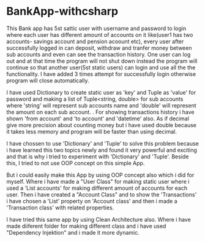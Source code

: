 # BankApp-withcsharp
This Bank app has 5st sattic user with username and password to login where each user has different amount of accounts on it like(user1 has two accounts- savings account and pension acoount etc), every user after successfully logged in can deposit, withdraw and tranfer money between sub  accounts and even can see the transaction history. One user can log out and at that time the program will not shut down instead the program will continue so that another user(5st static users) can login and use all the the functionality. I have added 3 times attempt for successfully login otherwise program will close automatically.

I have used Dictionary to create static user as 'key' and Tuple as 'value' for password and making a list of Tuple<string, double> for sub accounts where 'string' will represent sub accounts name and 'double' will represent the amount on each sub account. .
For showing transactions history i have shown 'from account' and 'to account' and 'datetime' also. As if decimal give more precision about counting money but i have used double because it takes less memory and program will be faster than using decimal.

I have chossen to  use 'Dictionary' and 'Tuple' to solve this problem because i have learned this two topics newly and found it very powerful and exciting and that is why i tried to experiment with 'Dictionary' and 'Tuple'. Beside this, I tried to not use OOP concept on this simple App. 

But i could easily make this App by using OOP concept also which i did for myself. Where i have made a "User Class" for making static user where i used a 'List<Account> accounts' for making different amount of accounts for each user. Then i have created a "Account Class" and to show the 'Transactions' i have chosen a 'List<Transaction>' property on 'Account class' and then  i made a 'Transaction class' with related properties.
  
  I have tried this same app by using Clean Architecture also. Where i have made diiferent folder for making different class and i have used "Dependency Injektion" and i made it more dynamic.
  
